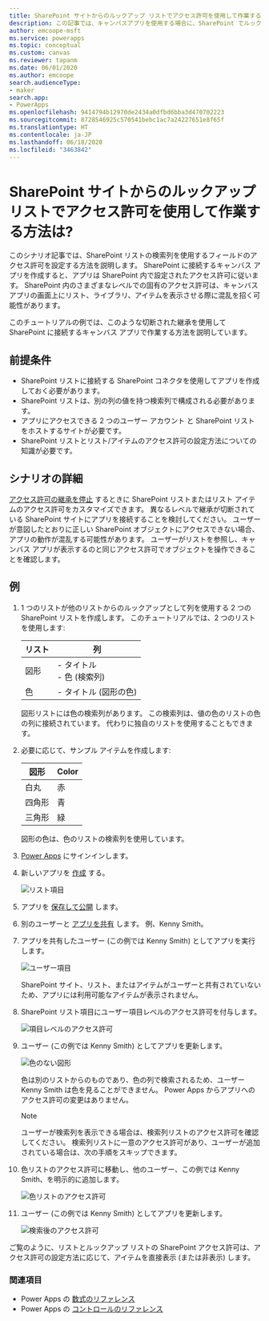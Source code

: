 ```yaml
---
title: SharePoint サイトからのルックアップ リストでアクセス許可を使用して作業する方法。  | Microsoft Docs
description: この記事では、キャンバスアプリを使用する場合に、SharePoint でルックアップ リストのアクセス許可を設定する方法について説明します。
author: emcoope-msft
ms.service: powerapps
ms.topic: conceptual
ms.custom: canvas
ms.reviewer: tapanm
ms.date: 06/01/2020
ms.author: emcoope
search.audienceType:
- maker
search.app:
- PowerApps
ms.openlocfilehash: 9414794b12970de2434a0dfbd6bba3d470702223
ms.sourcegitcommit: 8728546925c570541bebc1ac7a24227651e8f65f
ms.translationtype: HT
ms.contentlocale: ja-JP
ms.lasthandoff: 06/18/2020
ms.locfileid: "3463842"
---
```

# <a name="how-to-work-with-permissions-in-a-lookup-list-from-sharepoint-site"></a>SharePoint サイトからのルックアップ リストでアクセス許可を使用して作業する方法は?

このシナリオ記事では、SharePoint リストの検索列を使用するフィールドのアクセス許可を設定する方法を説明します。 SharePoint に接続するキャンバス アプリを作成すると、アプリは SharePoint 内で設定されたアクセス許可に従います。 SharePoint 内のさまざまなレベルでの固有のアクセス許可は、キャンバス アプリの画面上にリスト、ライブラリ、アイテムを表示させる際に混乱を招く可能性があります。

このチュートリアルの例では、このような切断された継承を使用して SharePoint に接続するキャンバス アプリで作業する方法を説明しています。

## <a name="prerequisites"></a>前提条件

- SharePoint リストに接続する SharePoint コネクタを使用してアプリを作成しておく必要があります。
- SharePoint リストは、別の列の値を持つ検索列で構成される必要があります。
- アプリにアクセスできる 2 つのユーザー アカウント と SharePoint リストをホストするサイトが必要です。
- SharePoint リストとリスト/アイテムのアクセス許可の設定方法についての知識が必要です。

## <a name="scenario-details"></a>シナリオの詳細

[アクセス許可の継承を停止](https://support.office.com/en-us/article/share-sharepoint-files-or-folders-1fe37332-0f9a-4719-970e-d2578da4941c) するときに SharePoint リストまたはリスト アイテムのアクセス許可をカスタマイズできます。 異なるレベルで継承が切断されている SharePoint サイトにアプリを接続することを検討してください。 ユーザーが意図したとおりに正しい SharePoint オブジェクトにアクセスできない場合、アプリの動作が混乱する可能性があります。 ユーザーがリストを参照し、キャンバス アプリが表示するのと同じアクセス許可でオブジェクトを操作できることを確認します。

## <a name="example"></a>例

1. 1 つのリストが他のリストからのルックアップとして列を使用する 2 つの SharePoint リストを作成します。 このチュートリアルでは、2 つのリストを使用します:

    | リスト​​ | 列
    | - | - |
    | 図形 | - タイトル <br> - 色 (検索列)
    | 色 | - タイトル (図形の色)

     図形リストには色の検索列があります。 この検索列は、値の色のリストの色の列に接続されています。 代わりに独自のリストを使用することもできます。

1. 必要に応じて、サンプル アイテムを作成します:

    | 図形 | Color |
    | - | - |
    | 白丸 | 赤
    | 四角形 | 青
    | 三角形 | 緑

    図形の色は、色のリストの検索列を使用しています。

1. [Power Apps](https://make.powerapps.com) にサインインします。

1. 新しいアプリを [作成](../app-from-sharepoint.md) する。

    ![リスト項目](./media/scenarios-lookup-list-permissions/list-items.png "リスト項目")

1. アプリを [保存して公開](../save-publish-app.md) します。

1. 別のユーザーと [アプリを共有](../share-app.md) します。 例、Kenny Smith。

1. アプリを共有したユーザー (この例では Kenny Smith) としてアプリを実行します。

    ![ユーザー項目](./media/scenarios-lookup-list-permissions/user-items.png "ユーザー項目")

    SharePoint サイト、リスト、またはアイテムがユーザーと共有されていないため、アプリには利用可能なアイテムが表示されません。

1. SharePoint リスト項目にユーザー項目レベルのアクセス許可を付与します。

    ![項目レベルのアクセス許可](./media/scenarios-lookup-list-permissions/item-level-permission.png "項目レベルのアクセス許可")

1. ユーザー (この例では Kenny Smith) としてアプリを更新します。

    ![色のない図形](./media/scenarios-lookup-list-permissions/shape-without-color.png "色のない図形")

    色は別のリストからのものであり、色の列で検索されるため、ユーザー Kenny Smith は色を見ることができません。 Power Apps からアプリへのアクセス許可の変更はありません。

    > [!NOTE]
    > ユーザーが検索列を表示できる場合は、検索列リストのアクセス許可を確認してください。 検索列リストに一意のアクセス許可があり、ユーザーが追加されている場合は、次の手順をスキップできます。

1. 色リストのアクセス許可に移動し、他のユーザー、この例では Kenny Smith、を明示的に追加します。

    ![色リストのアクセス許可](./media/scenarios-lookup-list-permissions/colors-list-permissions.png "色リストのアクセス許可")

1. ユーザー (この例では Kenny Smith) としてアプリを更新します。

    ![検索後のアクセス許可](./media/scenarios-lookup-list-permissions/after-lookup-permissions.png "検索後のアクセス許可")

ご覧のように、リストとルックアップ リストの SharePoint アクセス許可は、アクセス許可の設定方法に応じて、アイテムを直接表示 (または非表示) します。

### <a name="see-also"></a>関連項目

- Power Apps の [数式のリファレンス](../formula-reference.md)
- Power Apps の [コントロールのリファレンス](../reference-properties.md)
